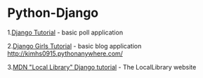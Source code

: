 # Python-Django

1.[Django Tutorial](https://docs.djangoproject.com/ko/3.0/intro/tutorial01/) - basic poll application  
  
2.[Django Girls Tutorial](https://tutorial.djangogirls.org/ko/) - basic blog application  
http://kimhs0915.pythonanywhere.com/

3.[MDN "Local Library" Django tutorial](https://developer.mozilla.org/en-US/docs/Learn/Server-side/Django/Tutorial_local_library_website) - The LocalLibrary website
